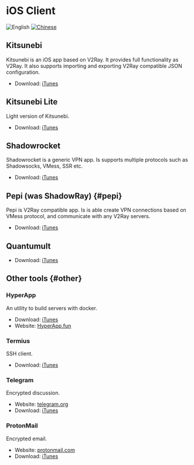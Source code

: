 # iOS Client

![English](../resources/english.svg) [![Chinese](../resources/chinese.svg)](https://www.v2ray.com/ui_client/ios.html)

## Kitsunebi

Kitsunebi is an iOS app based on V2Ray. It provides full functionality as V2Ray. It also supports importing and exporting V2Ray compatible JSON configuration.

* Download: [iTunes](https://www.v2ray.com/itunes/us/kitsunebi/id1275446921/)

## Kitsunebi Lite

Light version of Kitsunebi.

* Download: [iTunes](https://www.v2ray.com/itunes/us/kitsunebi-lite/id1387913765/)

## Shadowrocket

Shadowrocket is a generic VPN app. Is supports multiple protocols such as Shadowsocks, VMess, SSR etc.

* Download: [iTunes](https://www.v2ray.com/itunes/us/shadowrocket/id932747118/)

## Pepi (was ShadowRay) {#pepi}

Pepi is V2Ray compatible app. Is is able create VPN connections based on VMess protocol, and communicate with any V2Ray servers.

* Download: [iTunes](https://www.v2ray.com/itunes/us/pepi/id1283082051/)

## Quantumult

* Download: [iTunes](https://www.v2ray.com/itunes/us/quantumult/id1252015438/)

## Other tools {#other}

### HyperApp

An utility to build servers with docker.

* Download: [iTunes](https://www.v2ray.com/itunes/us/hyperapp/id1179750280/)
* Website: [HyperApp.fun](https://www.hyperapp.fun/)

### Termius

SSH client.

* Download: [iTunes](https://www.v2ray.com/itunes/us/termius/id549039908/)

### Telegram

Encrypted discussion.

* Website: [telegram.org](https://telegram.org/)
* Download: [iTunes](https://www.v2ray.com/itunes/us/telegram-messenger/id686449807/)

### ProtonMail

Encrypted email.

* Website: [protonmail.com](https://protonmail.com/)
* Download: [iTunes](https://www.v2ray.com/itunes/us/protonmail-encrypted-email/id979659905/)